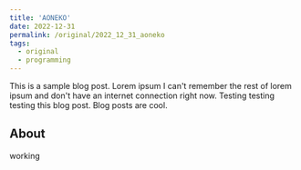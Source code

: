 ```yaml
---
title: 'AONEKO'
date: 2022-12-31
permalink: /original/2022_12_31_aoneko
tags:
  - original
  - programming
---
```


This is a sample blog post. Lorem ipsum I can't remember the rest of lorem ipsum and don't have an internet connection right now. Testing testing testing this blog post. Blog posts are cool.

## About

working
